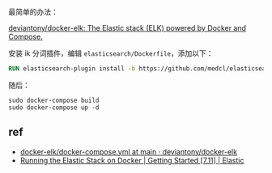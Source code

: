 最简单的办法：

[deviantony/docker-elk: The Elastic stack (ELK) powered by Docker and Compose.](https://github.com/deviantony/docker-elk)

安装 ik 分词插件，编辑 `elasticsearch/Dockerfile`，添加以下：

``` dockerfile
RUN elasticsearch-plugin install -b https://github.com/medcl/elasticsearch-analysis-ik/releases/download/v7.11.2/elasticsearch-analysis-ik-7.11.2.zip
```

随后：

``` shell
sudo docker-compose build
sudo docker-compose up -d
```

<!-- ## ES

## Kibana

## Logstash

## ES 集群 (& Kibana)

``` yml
version: '2.2'
services:
  es01:
    image: docker.elastic.co/elasticsearch/elasticsearch:7.11.1
    container_name: es01
    environment:
      - node.name=es01
      - cluster.name=es-docker-cluster
      - discovery.seed_hosts=es02,es03
      - cluster.initial_master_nodes=es01,es02,es03
      - bootstrap.memory_lock=true
      - "ES_JAVA_OPTS=-Xms512m -Xmx512m"
    ulimits:
      memlock:
        soft: -1
        hard: -1
    volumes:
      - data01:/usr/share/elasticsearch/data
    ports:
      - 9200:9200
    networks:
      - elastic

  es02:
    image: docker.elastic.co/elasticsearch/elasticsearch:7.11.1
    container_name: es02
    environment:
      - node.name=es02
      - cluster.name=es-docker-cluster
      - discovery.seed_hosts=es01,es03
      - cluster.initial_master_nodes=es01,es02,es03
      - bootstrap.memory_lock=true
      - "ES_JAVA_OPTS=-Xms512m -Xmx512m"
    ulimits:
      memlock:
        soft: -1
        hard: -1
    volumes:
      - data02:/usr/share/elasticsearch/data
    networks:
      - elastic

  es03:
    image: docker.elastic.co/elasticsearch/elasticsearch:7.11.1
    container_name: es03
    environment:
      - node.name=es03
      - cluster.name=es-docker-cluster
      - discovery.seed_hosts=es01,es02
      - cluster.initial_master_nodes=es01,es02,es03
      - bootstrap.memory_lock=true
      - "ES_JAVA_OPTS=-Xms512m -Xmx512m"
    ulimits:
      memlock:
        soft: -1
        hard: -1
    volumes:
      - data03:/usr/share/elasticsearch/data
    networks:
      - elastic

  kib01:
    image: docker.elastic.co/kibana/kibana:7.11.1
    container_name: kib01
    ports:
      - 5601:5601
    environment:
      ELASTICSEARCH_URL: http://es01:9200
      ELASTICSEARCH_HOSTS: '["http://es01:9200","http://es02:9200","http://es03:9200"]'
    networks:
      - elastic

volumes:
  data01:
    driver: local
  data02:
    driver: local
  data03:
    driver: local

networks:
  elastic:
    driver: bridge
``` -->

## ref

- [docker-elk/docker-compose.yml at main · deviantony/docker-elk](https://github.com/deviantony/docker-elk/blob/main/docker-compose.yml)
- [Running the Elastic Stack on Docker | Getting Started [7.11] | Elastic](https://www.elastic.co/guide/en/elastic-stack-get-started/current/get-started-docker.html)
